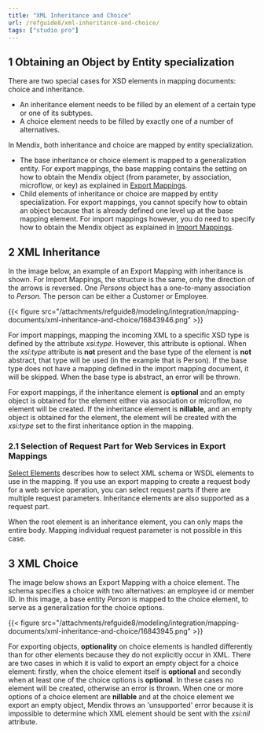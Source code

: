 ```yaml
---
title: "XML Inheritance and Choice"
url: /refguide8/xml-inheritance-and-choice/
tags: ["studio pro"]
---
```


## 1 Obtaining an Object by Entity specialization

There are two special cases for XSD elements in mapping documents: choice and inheritance.

* An inheritance element needs to be filled by an element of a certain type or one of its subtypes.
* A choice element needs to be filled by exactly one of a number of alternatives.

In Mendix, both inheritance and choice are mapped by entity specialization.

* The base inheritance or choice element is mapped to a generalization entity. For export mappings, the base mapping contains the setting on how to obtain the Mendix object (from parameter, by association, microflow, or key) as explained in [Export Mappings](/refguide8/export-mappings/).
* Child elements of inheritance or choice are mapped by entity specialization. For export mappings, you cannot specify how to obtain an object because that is already defined one level up at the base mapping element. For import mappings however, you do need to specify how to obtain the Mendix object as explained in [Import Mappings](/refguide8/import-mappings/). 

## 2 XML Inheritance

In the image below, an example of an Export Mapping with inheritance is shown. For Import Mappings, the structure is the same, only the direction of the arrows is reversed. One *Persons* object has a one-to-many association to *Person.* The person can be either a Customer or Employee.

{{< figure src="/attachments/refguide8/modeling/integration/mapping-documents/xml-inheritance-and-choice/16843946.png" >}}

For import mappings, mapping the incoming XML to a specific XSD type is defined by the attribute *xsi:type*. However, this attribute is optional. When the *xsi:type* attribute is **not** present and the base type of the element is **not** abstract, that type will be used (in the example that is Person). If the base type does not have a mapping defined in the import mapping document, it will be skipped. When the base type is abstract, an error will be thrown.

For export mappings, if the inheritance element is **optional** and an empty object is obtained for the element either via association or microflow, no element will be created. If the inheritance element is **nillable**, and an empty object is obtained for the element, the element will be created with the *xsi:type* set to the first inheritance option in the mapping.

### 2.1 Selection of Request Part for Web Services in Export Mappings

[Select Elements](/refguide8/select--elements/) describes how to select XML schema or WSDL elements to use in the mapping. If you use an export mapping to create a request body for a web service operation, you can select request parts if there are multiple request parameters. Inheritance elements are also supported as a request part.

When the root element is an inheritance element, you can only maps the entire body. Mapping individual request parameter is not possible in this case.

## 3 XML Choice

The image below shows an Export Mapping with a choice element. The schema specifies a choice with two alternatives: an employee id or member ID. In this image, a base entity *Person* is mapped to the choice element, to serve as a generalization for the choice options. 

{{< figure src="/attachments/refguide8/modeling/integration/mapping-documents/xml-inheritance-and-choice/16843945.png" >}}

For exporting objects, **optionality** on choice elements is handled differently than for other elements because they do not explicitly occur in XML. There are two cases in which it is valid to export an empty object for a choice element: firstly, when the choice element itself is **optional** and secondly when at least one of the choice options is **optional**. In these cases no element will be created, otherwise an error is thrown. When one or more options of a choice element are **nillable** and at the choice element we export an empty object, Mendix throws an 'unsupported' error because it is impossible to determine which XML element should be sent with the *xsi:nil* attribute.
